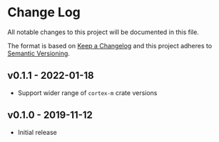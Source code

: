 # Change Log

All notable changes to this project will be documented in this file.

The format is based on [Keep a Changelog](http://keepachangelog.com/)
and this project adheres to [Semantic Versioning](http://semver.org/).

## v0.1.1 - 2022-01-18

- Support wider range of `cortex-m` crate versions

## v0.1.0 - 2019-11-12

- Initial release
